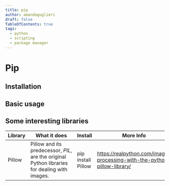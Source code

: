 ```yaml
---
title: pip
author: amandaguglieri
draft: false
TableOfContents: true
tags:
  - python
  - scripting
  - package manager
---
```



# Pip


## Installation



## Basic usage

## Some interesting libraries

| Library | What it does | Install | More Info |
| ------- | -------------- | ------- | ----------- |
| Pillow | Pillow and its predecessor, _PIL_, are the original Python libraries for dealing with images. | pip install Pillow  | https://realpython.com/image-processing-with-the-python-pillow-library/ |
